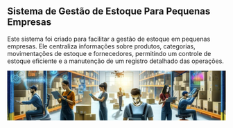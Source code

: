 ## Sistema de Gestão de Estoque Para Pequenas Empresas
Este sistema foi criado para facilitar a gestão de estoque em pequenas empresas. Ele centraliza informações sobre produtos, categorias, movimentações de estoque e fornecedores, permitindo um controle de estoque eficiente e a manutenção de um registro detalhado das operações.


![banner](https://github.com/Rosimere-Reis/SistemadeGestaodeEstoqueParaPequenasEmpresas/blob/main/logo%20estoque.jpeg)
